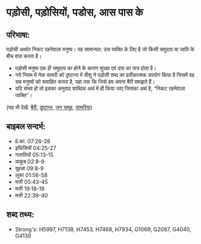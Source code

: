 # पड़ोसी, पड़ोसियों, पडोस, आस पास के #

## परिभाषा: ##

पड़ोसी अर्थात निकट रहनेवाला मनुष्य। यह सामान्यत: उस व्यक्ति के लिए है जो किसी समुदाय या जाति के बीच वास करता है।

* पड़ोसी मनुष्य एक ही समुदाय का होने के कारण सुरक्षा एवं दया का पात्र होता है।
* नये नियम में नेक सामरी को दृष्टान्त में यीशु ने पड़ोसी शब्द का प्रतीकात्मक उपयोग किया है जिसमें वह सब मनुष्यों को समाहित करता है, यहां तक कि जिसे हम अपना बैरी समझते हैं।
* यदि संभव हो तो इसका अनुवाद शाब्दिक अर्थ में ही किया जाए जिसका अर्थ है, “निकट रहनेवाला व्यक्ति”।

(यह भी देखें: [बैरी](../adversary.md), [दृष्टान्त](../parable.md), [जन समूह](../peoplegroup.md), [सामरिया](../samaria.md))

## बाइबल सन्दर्भ: ##

* प्रे.का. 07:26-28
* इफिसियों 04:25-27
* गलातियों 05:13-15
* याकूब 02:8-9
* यूहन्ना 09:8-9
* लूका 01:56-58
* मत्ती 05:43-45
* मत्ती 19:18-19
* मत्ती 22:39-40

## शब्द तथ्य: ##

* Strong's: H5997, H7138, H7453, H7468, H7934, G1069, G2087, G4040, G4139
